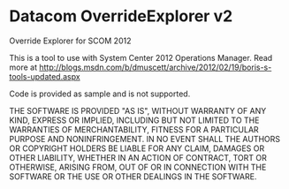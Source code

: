 # Datacom OverrideExplorer v2
Override Explorer for SCOM 2012

This is a tool to use with System Center 2012 Operations Manager.
Read more at http://blogs.msdn.com/b/dmuscett/archive/2012/02/19/boris-s-tools-updated.aspx

Code is provided as sample and is not supported.

 THE SOFTWARE IS PROVIDED "AS IS", WITHOUT WARRANTY OF ANY KIND, EXPRESS OR
 IMPLIED, INCLUDING BUT NOT LIMITED TO THE WARRANTIES OF MERCHANTABILITY,
 FITNESS FOR A PARTICULAR PURPOSE AND NONINFRINGEMENT. IN NO EVENT SHALL THE
 AUTHORS OR COPYRIGHT HOLDERS BE LIABLE FOR ANY CLAIM, DAMAGES OR OTHER
 LIABILITY, WHETHER IN AN ACTION OF CONTRACT, TORT OR OTHERWISE, ARISING FROM,
 OUT OF OR IN CONNECTION WITH THE SOFTWARE OR THE USE OR OTHER DEALINGS IN
 THE SOFTWARE.
